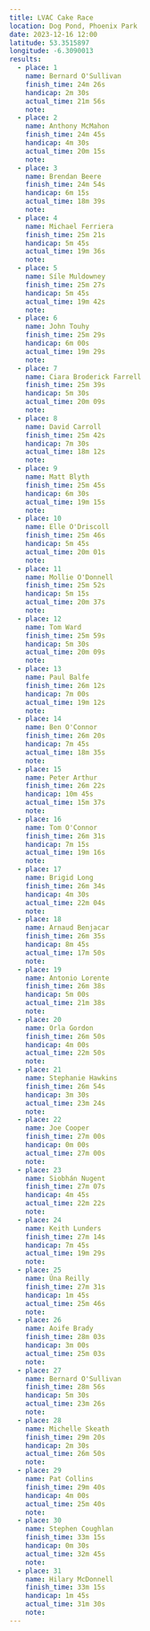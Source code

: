 ```yaml
---
title: LVAC Cake Race
location: Dog Pond, Phoenix Park
date: 2023-12-16 12:00
latitude: 53.3515897
longitude: -6.3090013
results:
  - place: 1
    name: Bernard O'Sullivan
    finish_time: 24m 26s
    handicap: 2m 30s
    actual_time: 21m 56s
    note:
  - place: 2
    name: Anthony McMahon
    finish_time: 24m 45s
    handicap: 4m 30s
    actual_time: 20m 15s
    note:
  - place: 3
    name: Brendan Beere
    finish_time: 24m 54s
    handicap: 6m 15s
    actual_time: 18m 39s
    note:
  - place: 4
    name: Michael Ferriera
    finish_time: 25m 21s
    handicap: 5m 45s
    actual_time: 19m 36s
    note:
  - place: 5
    name: Síle Muldowney
    finish_time: 25m 27s
    handicap: 5m 45s
    actual_time: 19m 42s
    note:
  - place: 6
    name: John Touhy
    finish_time: 25m 29s
    handicap: 6m 00s
    actual_time: 19m 29s
    note:
  - place: 7
    name: Ciara Broderick Farrell
    finish_time: 25m 39s
    handicap: 5m 30s
    actual_time: 20m 09s
    note:
  - place: 8
    name: David Carroll
    finish_time: 25m 42s
    handicap: 7m 30s
    actual_time: 18m 12s
    note:
  - place: 9
    name: Matt Blyth
    finish_time: 25m 45s
    handicap: 6m 30s
    actual_time: 19m 15s
    note:
  - place: 10
    name: Elle O'Driscoll
    finish_time: 25m 46s
    handicap: 5m 45s
    actual_time: 20m 01s
    note:
  - place: 11
    name: Mollie O'Donnell
    finish_time: 25m 52s
    handicap: 5m 15s
    actual_time: 20m 37s
    note:
  - place: 12
    name: Tom Ward
    finish_time: 25m 59s
    handicap: 5m 30s
    actual_time: 20m 09s
    note:
  - place: 13
    name: Paul Balfe
    finish_time: 26m 12s
    handicap: 7m 00s
    actual_time: 19m 12s
    note:
  - place: 14
    name: Ben O'Connor
    finish_time: 26m 20s
    handicap: 7m 45s
    actual_time: 18m 35s
    note:
  - place: 15
    name: Peter Arthur
    finish_time: 26m 22s
    handicap: 10m 45s
    actual_time: 15m 37s
    note:
  - place: 16
    name: Tom O'Connor
    finish_time: 26m 31s
    handicap: 7m 15s
    actual_time: 19m 16s
    note:
  - place: 17
    name: Brigid Long
    finish_time: 26m 34s
    handicap: 4m 30s
    actual_time: 22m 04s
    note:
  - place: 18
    name: Arnaud Benjacar
    finish_time: 26m 35s
    handicap: 8m 45s
    actual_time: 17m 50s
    note:
  - place: 19
    name: Antonio Lorente
    finish_time: 26m 38s
    handicap: 5m 00s
    actual_time: 21m 38s
    note:
  - place: 20
    name: Orla Gordon
    finish_time: 26m 50s
    handicap: 4m 00s
    actual_time: 22m 50s
    note:
  - place: 21
    name: Stephanie Hawkins
    finish_time: 26m 54s
    handicap: 3m 30s
    actual_time: 23m 24s
    note:
  - place: 22
    name: Joe Cooper
    finish_time: 27m 00s
    handicap: 0m 00s
    actual_time: 27m 00s
    note:
  - place: 23
    name: Siobhán Nugent
    finish_time: 27m 07s
    handicap: 4m 45s
    actual_time: 22m 22s
    note:
  - place: 24
    name: Keith Lunders
    finish_time: 27m 14s
    handicap: 7m 45s
    actual_time: 19m 29s
    note:
  - place: 25
    name: Úna Reilly
    finish_time: 27m 31s
    handicap: 1m 45s
    actual_time: 25m 46s
    note:
  - place: 26
    name: Aoife Brady
    finish_time: 28m 03s
    handicap: 3m 00s
    actual_time: 25m 03s
    note:
  - place: 27
    name: Bernard O'Sullivan
    finish_time: 28m 56s
    handicap: 5m 30s
    actual_time: 23m 26s
    note:
  - place: 28
    name: Michelle Skeath
    finish_time: 29m 20s
    handicap: 2m 30s
    actual_time: 26m 50s
    note:
  - place: 29
    name: Pat Collins
    finish_time: 29m 40s
    handicap: 4m 00s
    actual_time: 25m 40s
    note:
  - place: 30
    name: Stephen Coughlan
    finish_time: 33m 15s
    handicap: 0m 30s
    actual_time: 32m 45s
    note:
  - place: 31
    name: Hilary McDonnell
    finish_time: 33m 15s
    handicap: 1m 45s
    actual_time: 31m 30s
    note:
---
```

